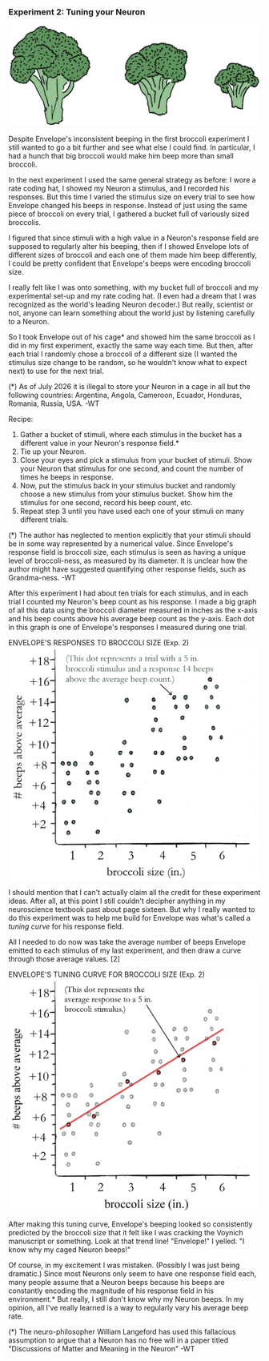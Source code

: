 ### Experiment 2: Tuning your Neuron

<img id="im-10" src="images/10.jpeg">

Despite Envelope's inconsistent beeping in the first broccoli experiment I still wanted to go a bit further and see what else I could find. In particular, I had a hunch that big broccoli would make him beep more than small broccoli.

In the next experiment I used the same general strategy as before: I wore a rate coding hat, I showed my Neuron a stimulus, and I recorded his responses. But this time I varied the stimulus size on every trial to see how Envelope changed his beeps in response. Instead of just using the same piece of broccoli on every trial, I gathered a bucket full of variously sized broccolis.

I figured that since stimuli with a high value in a Neuron's response field are supposed to regularly alter his beeping, then if I showed Envelope lots of different sizes of broccoli and each one of them made him beep differently, I could be pretty confident that Envelope's beeps were encoding broccoli size.

I really felt like I was onto something, with my bucket full of broccoli and my experimental set-up and my rate coding hat. (I even had a dream that I was recognized as the world's leading Neuron decoder.) But really, scientist or not, anyone can learn something about the world just by listening carefully to a Neuron.

So I took Envelope out of his cage* and showed him the same broccoli as I did in my first experiment, exactly the same way each time. But then, after each trial I randomly chose a broccoli of a different size (I wanted the stimulus size change to be random, so he wouldn't know what to expect next) to use for the next trial.

<p class="ed-note">
(*) As of July 2026 it is illegal to store your Neuron in a cage in all but the following countries: Argentina, Angola, Cameroon, Ecuador, Honduras, Romania, Russia, USA. -WT
</p>

Recipe:

1. Gather a bucket of stimuli, where each stimulus in the bucket has a different value in your Neuron's response field.*
2. Tie up your Neuron.
3. Close your eyes and pick a stimulus from your bucket of stimuli. Show your Neuron that stimulus for one second, and count the number of times he beeps in response.
4. Now, put the stimulus back in your stimulus bucket and randomly choose a new stimulus from your stimulus bucket. Show him the stimulus for one second, record his beep count, etc.
5. Repeat step 3 until you have used each one of your stimuli on many different trials.

<p class="ed-note">
(*) The author has neglected to mention explicitly that your stimuli should be in some way represented by a numerical value. Since Envelope's response field is broccoli size, each stimulus is seen as having a unique level of broccoli-ness, as measured by its diameter. It is unclear how the author might have suggested quantifying other response fields, such as Grandma-ness. -WT
</p>

After this experiment I had about ten trials for each stimulus, and in each trial I counted my Neuron's beep count as his response. I made a big graph of all this data using the broccoli diameter measured in inches as the x-axis and his beep counts above his average  beep count as the y-axis. Each dot in this graph is one of Envelope's responses I measured during one trial.

<span class="graph-title">ENVELOPE'S RESPONSES TO BROCCOLI SIZE (Exp. 2)</span>
<img id="im-11" src="images/11.jpeg">

I should mention that I can't actually claim all the credit for these experiment ideas. After all, at this point I still couldn't decipher anything in my neuroscience textbook past about page sixteen. But why I really wanted to do this experiment was to help me build for Envelope was what's called a _tuning curve_ for his response field.

All I needed to do now was take the average number of beeps Envelope emitted to each stimulus of my last experiment, and then draw a curve through those average values. [2]

<span class="graph-title">ENVELOPE'S TUNING CURVE FOR BROCCOLI SIZE (Exp. 2)</span>
<img id="im-12" src="images/12.jpeg">

After making this tuning curve, Envelope's beeping looked so consistently predicted by the broccoli size that it felt like I was cracking the Voynich manuscript or something. Look at that trend line! "Envelope!" I yelled. "I know why my caged Neuron beeps!"

Of course, in my excitement I was mistaken. (Possibly I was just being dramatic.) Since most Neurons only seem to have one response field each, many people assume that a Neuron beeps because his beeps are constantly encoding the magnitude of his response field in his environment.* But really, I still don't know why my Neuron beeps. In my opinion, all I've really learned is a way to regularly vary his average beep rate.

<p class="ed-note">
(*) The neuro-philosopher William Langeford has used this fallacious assumption to argue that a Neuron has no free will in a paper titled "Discussions of Matter and Meaning in the Neuron" -WT
</p>
